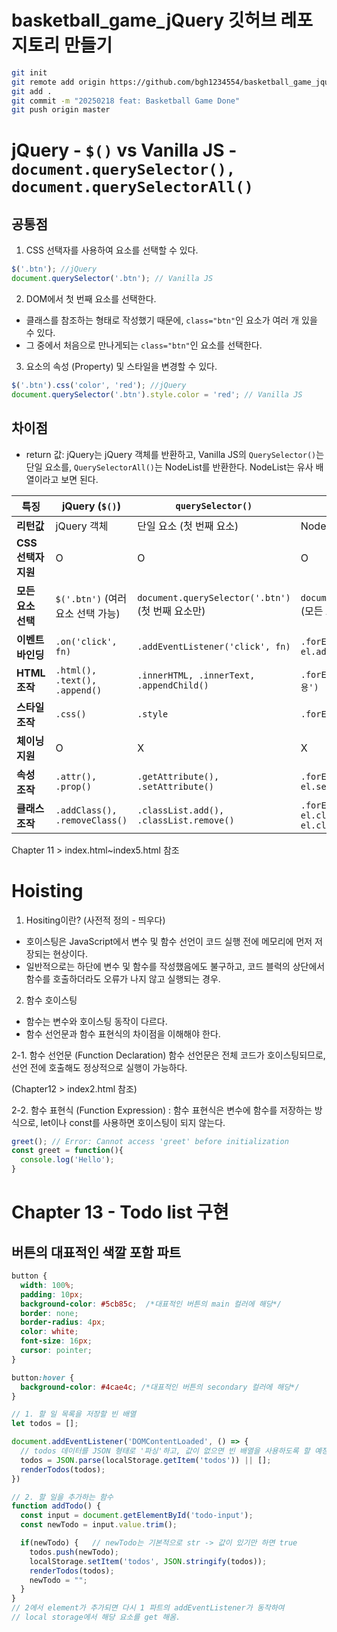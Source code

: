 # basketball_game_jQuery 깃허브 레포지토리 만들기
```bash
git init
git remote add origin https://github.com/bgh1234554/basketball_game_jquery.git
git add .
git commit -m "20250218 feat: Basketball Game Done"
git push origin master
```
# jQuery - `$()` vs Vanilla JS - `document.querySelector(), document.querySelectorAll()`
## 공통점
1. CSS 선택자를 사용하여 요소를 선택할 수 있다.
```javascript
$('.btn'); //jQuery
document.querySelector('.btn'); // Vanilla JS
```
2. DOM에서 첫 번째 요소를 선택한다.
 * 클래스를 참조하는 형태로 작성했기 때문에, `class="btn"`인 요소가 여러 개 있을 수 있다.
 * 그 중에서 처음으로 만나게되는 `class="btn"`인 요소를 선택한다.
3. 요소의 속성 (Property) 및 스타일을 변경할 수 있다.
```javascript
$('.btn').css('color', 'red'); //jQuery
document.querySelector('.btn').style.color = 'red'; // Vanilla JS
```
## 차이점
- return 값: jQuery는 jQuery 객체를 반환하고, Vanilla JS의 `QuerySelector()`는 단일 요소를, `QuerySelectorAll()`는 NodeList를 반환한다. NodeList는 유사 배열이라고 보면 된다.

| 특징             | jQuery (`$()`)                  | `querySelector()`                  | `querySelectorAll()`              |
|-----------------|--------------------------------|----------------------------------|----------------------------------|
| **리턴값**       | jQuery 객체                     | 단일 요소 (첫 번째 요소)           | NodeList (유사 배열)             |
| **CSS 선택자 지원** | O                              | O                                | O                                |
| **모든 요소 선택** | `$('.btn')` (여러 요소 선택 가능) | `document.querySelector('.btn')` (첫 번째 요소만) | `document.querySelectorAll('.btn')` (모든 요소) |
| **이벤트 바인딩** | `.on('click', fn)`             | `.addEventListener('click', fn)` | `.forEach(el => el.addEventListener('click', fn))` |
| **HTML 조작**   | `.html(), .text(), .append()`   | `.innerHTML, .innerText, .appendChild()` | `.forEach(el => el.innerHTML = '내용')` |
| **스타일 조작** | `.css()`                        | `.style`                          | `.forEach(el => el.style)`       |
| **체이닝 지원** | O                              | X                                | X                                |
| **속성 조작**   | `.attr(), .prop()`              | `.getAttribute(), .setAttribute()` | `.forEach(el => el.getAttribute(), el.setAttribute())` |
| **클래스 조작** | `.addClass(), .removeClass()`   | `.classList.add(), .classList.remove()` | `.forEach(el => el.classList.add(), el.classList.remove())` |

Chapter 11 > index.html~index5.html 참조

# Hoisting
1. Hositing이란? (사전적 정의 - 띄우다)
- 호이스팅은 JavaScript에서 변수 및 함수 선언이 코드 실행 전에 메모리에 먼저 저장되는 현상이다.
- 일반적으로는 하단에 변수 및 함수를 작성했음에도 불구하고, 코드 블럭의 상단에서 함수를 호출하더라도 오류가 나지 않고 실행되는 경우.

2. 함수 호이스팅
- 함수는 변수와 호이스팅 동작이 다르다.
- 함수 선언문과 함수 표현식의 차이점을 이해해야 한다.

2-1. 함수 선언문 (Function Declaration)
함수 선언문은 전체 코드가 호이스팅되므로, 선언 전에 호출해도 정상적으로 실행이 가능하다.

(Chapter12 > index2.html 참조)

2-2. 함수 표현식 (Function Expression)
: 함수 표현식은 변수에 함수를 저장하는 방식으로, let이나 const를 사용하면 호이스팅이 되지 않는다.
```javascript
greet(); // Error: Cannot access 'greet' before initialization
const greet = function(){
  console.log('Hello');
}
```

# Chapter 13 - Todo list 구현
## 버튼의 대표적인 색깔 포함 파트

```css
button {
  width: 100%;
  padding: 10px;
  background-color: #5cb85c;  /*대표적인 버튼의 main 컬러에 해당*/
  border: none;
  border-radius: 4px;
  color: white;
  font-size: 16px;
  cursor: pointer;
}

button:hover {
  background-color: #4cae4c; /*대표적인 버튼의 secondary 컬러에 해당*/
}
```

```js
// 1. 할 일 목록을 저장할 빈 배열
let todos = [];

document.addEventListener('DOMContentLoaded', () => {
  // todos 데이터를 JSON 형태로 '파싱'하고, 값이 없으면 빈 배열을 사용하도록 할 예정
  todos = JSON.parse(localStorage.getItem('todos')) || [];
  renderTodos(todos);
})

// 2. 할 일을 추가하는 함수
function addTodo() {
  const input = document.getElementById('todo-input');
  const newTodo = input.value.trim();

  if(newTodo) {   // newTodo는 기본적으로 str -> 값이 있기만 하면 true
    todos.push(newTodo);
    localStorage.setItem('todos', JSON.stringify(todos));
    renderTodos(todos);
    newTodo = "";
  }
}
// 2에서 element가 추가되면 다시 1 파트의 addEventListener가 동작하여
// local storage에서 해당 요소를 get 해옴.
```